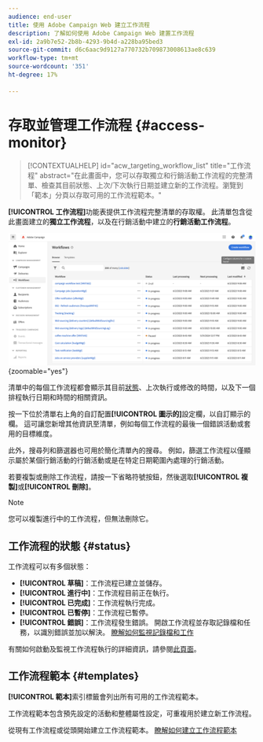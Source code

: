 ```yaml
---
audience: end-user
title: 使用 Adobe Campaign Web 建立工作流程
description: 了解如何使用 Adobe Campaign Web 建置工作流程
exl-id: 2a9b7e52-2b8b-4293-9b4d-a228ba95bed3
source-git-commit: d6c6aac9d9127a770732b709873008613ae8c639
workflow-type: tm+mt
source-wordcount: '351'
ht-degree: 17%

---
```


# 存取並管理工作流程 {#access-monitor}

>[!CONTEXTUALHELP]
>id="acw_targeting_workflow_list"
>title="工作流程"
>abstract="在此畫面中，您可以存取獨立和行銷活動工作流程的完整清單、檢查其目前狀態、上次/下次執行日期並建立新的工作流程。瀏覽到「範本」分頁以存取可用的工作流程範本。"

**[!UICONTROL 工作流程]**&#x200B;功能表提供工作流程完整清單的存取權。 此清單包含從此畫面建立的&#x200B;**獨立工作流程**，以及在行銷活動中建立的&#x200B;**行銷活動工作流程**。

![顯示獨立工作流程和行銷活動工作流程的工作流程清單畫面](assets/workflow-list.png){zoomable="yes"}

清單中的每個工作流程都會顯示其目前[狀態](#status)、上次執行或修改的時間，以及下一個排程執行日期和時間的相關資訊。

按一下位於清單右上角的自訂配置&#x200B;**[!UICONTROL 圖示的]**&#x200B;設定欄，以自訂顯示的欄。 這可讓您新增其他資訊至清單，例如每個工作流程的最後一個錯誤活動或套用的目標維度。

此外，搜尋列和篩選器也可用於簡化清單內的搜尋。 例如，篩選工作流程以僅顯示屬於某個行銷活動的行銷活動或是在特定日期範圍內處理的行銷活動。

若要複製或刪除工作流程，請按一下省略符號按鈕，然後選取&#x200B;**[!UICONTROL 複製]**&#x200B;或&#x200B;**[!UICONTROL 刪除]**。

>[!NOTE]
>
>您可以複製進行中的工作流程，但無法刪除它。

## 工作流程的狀態 {#status}

工作流程可以有多個狀態：

* **[!UICONTROL 草稿]**：工作流程已建立並儲存。
* **[!UICONTROL 進行中]**：工作流程目前正在執行。
* **[!UICONTROL 已完成]**：工作流程執行完成。
* **[!UICONTROL 已暫停]**：工作流程已暫停。
* **[!UICONTROL 錯誤]**：工作流程發生錯誤。 開啟工作流程並存取記錄檔和任務，以識別錯誤並加以解決。 [瞭解如何監視記錄檔和工作](start-monitor-workflows.md#logs-tasks)

有關如何啟動及監視工作流程執行的詳細資訊，請參閱[此頁面](start-monitor-workflows.md)。

## 工作流程範本 {#templates}

**[!UICONTROL 範本]**&#x200B;索引標籤會列出所有可用的工作流程範本。

工作流程範本包含預先設定的活動和整體屬性設定，可重複用於建立新工作流程。

從現有工作流程或從頭開始建立工作流程範本。 [瞭解如何建立工作流程範本](create-workflow.md#workflow-templates)